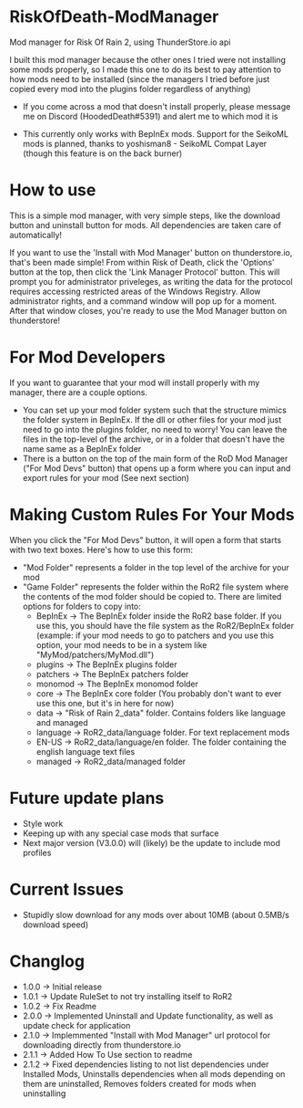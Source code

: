 # RiskOfDeath-ModManager
 Mod manager for Risk Of Rain 2, using ThunderStore.io api
 
 I built this mod manager because the other ones I tried were not installing some mods properly, so I made this one to do its best to pay attention to how mods need to be installed (since the managers I tried before just copied every mod into the plugins folder regardless of anything)
 
 - If you come across a mod that doesn't install properly, please message me on Discord (HoodedDeath#5391) and alert me to which mod it is
 
- This currently only works with BepInEx mods. Support for the SeikoML mods is planned, thanks to yoshisman8 - SeikoML Compat Layer (though this feature is on the back burner)

# How to use
This is a simple mod manager, with very simple steps, like the download button and uninstall button for mods. All dependencies are taken care of automatically!

If you want to use the 'Install with Mod Manager' button on thunderstore.io, that's been made simple! From within Risk of Death, click the 'Options' button at the top, then click the 'Link Manager Protocol' button. This will prompt you for administrator priveleges, as writing the data for the protocol requires accessing restricted areas of the Windows Registry. Allow administrator rights, and a command window will pop up for a moment. After that window closes, you're ready to use the Mod Manager button on thunderstore!

# For Mod Developers
 
If you want to guarantee that your mod will install properly with my manager, there are a couple options.
- You can set up your mod folder system such that the structure mimics the folder system in BepInEx. If the dll or other files for your mod just need to go into the plugins folder, no need to worry! You can leave the files in the top-level of the archive, or in a folder that doesn't have the name same as a BepInEx folder
- There is a button on the top of the main form of the RoD Mod Manager ("For Mod Devs" button) that opens up a form where you can input and export rules for your mod (See next section)

# Making Custom Rules For Your Mods

When you click the "For Mod Devs" button, it will open a form that starts with two text boxes. Here's how to use this form:
- "Mod Folder" represents a folder in the top level of the archive for your mod
- "Game Folder" represents the folder within the RoR2 file system where the contents of the mod folder should be copied to. There are limited options for folders to copy into:
  - BepInEx -> The BepInEx folder inside the RoR2 base folder. If you use this, you should have the file system as the RoR2/BepInEx folder (example: if your mod needs to go to patchers and you use this option, your mod needs to be in a system like "MyMod/patchers/MyMod.dll")
  - plugins -> The BepInEx plugins folder
  - patchers -> The BepInEx patchers folder
  - monomod -> The BepInEx monomod folder
  - core -> The BepInEx core folder (You probably don't want to ever use this one, but it's in here for now)
  - data -> "Risk of Rain 2_data" folder. Contains folders like language and managed
  - language -> RoR2_data/language folder. For text replacement mods
  - EN-US -> RoR2_data/language/en folder. The folder containing the english language text files
  - managed -> RoR2_data/managed folder

# Future update plans
- Style work
- Keeping up with any special case mods that surface
- Next major version (V3.0.0) will (likely) be the update to include mod profiles

# Current Issues
- Stupidly slow download for any mods over about 10MB (about 0.5MB/s download speed)

# Changlog
- 1.0.0 -> Initial release
- 1.0.1 -> Update RuleSet to not try installing itself to RoR2
- 1.0.2 -> Fix Readme
- 2.0.0 -> Implemented Uninstall and Update functionality, as well as update check for application
- 2.1.0 -> Implemmented "Install with Mod Manager" url protocol for downloading directly from thunderstore.io
- 2.1.1 -> Added How To Use section to readme
- 2.1.2 -> Fixed dependencies listing to not list dependencies under Installed Mods, Uninstalls dependencies when all mods depending on them are uninstalled, Removes folders created for mods when uninstalling